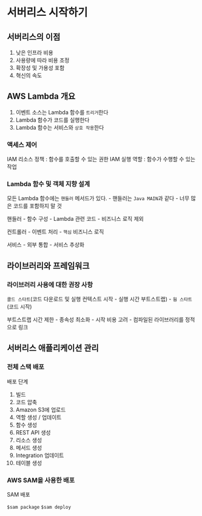 # 서버리스 시작하기

## 서버리스의 이점

1. 낮은 인프라 비용
2. 사용량에 따라 비용 조정
3. 확장성 및 가용성 포함
4. 혁신의 속도

## AWS Lambda 개요

1. 이벤트 소스는 Lambda 함수를 `트리거`한다
2. Lambda 함수가 코드를 실행한다
3. Lambda 함수는 서비스와 `상호 작용`한다

### 액세스 제어

IAM 리소스 정책 : 함수를 호출할 수 있는 권한
IAM 실행 역할 : 함수가 수행할 수 있는 작업

### Lambda 함수 및 객체 지향 설계

모든 Lambda 함수에는 `핸들러` 메서드가 있다.
    - 핸들러는 `Java MAIN`과 같다
    - 너무 많은 코드를 포함하지 말 것

핸들러
    - 함수 구성
    - Lambda 관련 코드
    - 비즈니스 로직 제외

컨트롤러
    - 이벤트 처리
    - `핵심` 비즈니스 로직

서비스
    - 외부 통합
    - 서비스 추상화

## 라이브러리와 프레임워크

### 라이브러리 사용에 대한 권장 사항

`콜드 스타트`(코드 다운로드 및 실행 컨텍스트 시작 - 실행 시간 부트스트랩) - `웜 스타트`(코드 시작)

부트스트랩 시간 제한
    - 종속성 최소화
    - 시작 비용 고려
    - 컴파일된 라이브러리를 정적으로 링크

## 서버리스 애플리케이션 관리

### 전체 스택 배포

배포 단계

1. 빌드
2. 코드 압축
3. Amazon S3에 업로드
4. 역할 생성 / 업데이트
5. 함수 생성
6. REST API 생성
7. 리소스 생성
8. 메서드 생성
9. Integration 업데이트
10. 테이블 생성

### AWS SAM을 사용한 배포

SAM 배포

`$sam package`
`$sam deploy`

